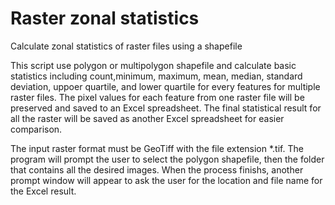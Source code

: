 # Raster zonal statistics
Calculate zonal statistics of raster files using a shapefile
  
This script use polygon or multipolygon shapefile and calculate basic statistics including count,minimum, maximum, mean, median, standard deviation, uppoer quartile, and lower quartile for every features for multiple raster files. The pixel values for each feature from one raster file will be preserved and saved to an Excel spreadsheet. The final statistical result for all the raster will be saved as another Excel spreadsheet for easier comparison.  
  
The input raster format must be GeoTiff with the file extension \*.tif. The program will prompt the user to select the polygon shapefile, then the folder that contains all the desired images. When the process finishs, another prompt window will appear to ask the user for the location and file name for the Excel result.
